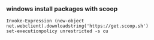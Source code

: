 ###  windows install packages with scoop 

```
Invoke-Expression (new-object net.webclient).downloadstring('https://get.scoop.sh')
set-executionpolicy unrestricted -s cu

```

